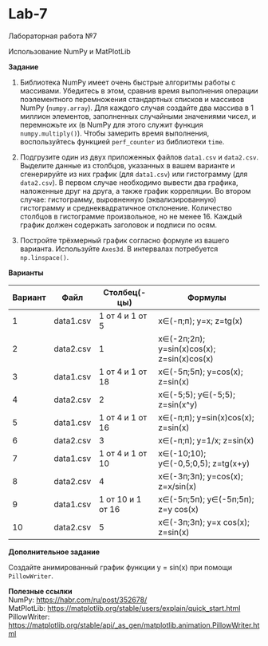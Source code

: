 # Lab-7
Лабораторная работа №7

Использование NumPy и MatPlotLib

**Задание**

1. Библиотека NumPy имеет очень быстрые алгоритмы работы с массивами. Убедитесь в этом, сравнив время выполнения операции поэлементного перемножения стандартных списков
и массивов NumPy (```numpy.array```). Для каждого случая создайте два массива в 1 миллион элементов, заполненных случайными значениями чисел, и перемножьте их (в NumPy 
для этого служит функция ```numpy.multiply()```). Чтобы замерить время выполнения, воспользуйтесь функцией ```perf_counter``` из библиотеки ```time```.

2. Подгрузите один из двух приложенных файлов ```data1.csv``` и ```data2.csv```. Выделите данные из столбцов, указанных в вашем варианте и сгенерируйте из них график
(для ```data1.csv```) или гистограмму (для ```data2.csv```). В первом случае необходимо вывести два графика, наложенные друг на друга, а также график корреляции.
Во втором случае: гистограмму, выровненную (эквализированную) гистограмму и среднеквадратичное отклонение. Количество столбцов в гистограмме произвольное, но не менее 16. Каждый график должен содержать заголовок и подписи по осям.

3. Постройте трёхмерный график согласно формуле из вашего варианта. Используйте ```Axes3d```. В интервалах потребуется ```np.linspace()```.

**Варианты**

| Вариант | Файл | Столбец(-цы) | Формулы |
| ------- | ---- | ------------ | ------- |
| 1 | data1.csv | 1 от 4 и 1 от 5 | x∈(-п;п); y=x; z=tg(x) |
| 2 | data2.csv | 1 | x∈(-2п;2п); y=sin(x)cos(x); z=sin(x)cos(x) |
| 3 | data1.csv | 1 от 4 и 1 от 18 | x∈(-5п;5п); y=cos(x); z=sin(x) |
| 4 | data2.csv | 2 | x∈(-5;5); y∈(-5;5); z=sin(x^y) |
| 5 | data1.csv | 1 от 4 и 1 от 16 | x∈(-п;п); y=sin(x)cos(x); z=sin(x) |
| 6 | data2.csv | 3 | x∈(-п;п); y=1/x; z=sin(x) |
| 7 | data1.csv | 1 от 4 и 1 от 10 | x∈(-10;10); y∈(-0,5;0,5); z=tg(x+y) |
| 8 | data2.csv | 4 | x∈(-3п;3п); y=cos(x); z=x/sin(x) |
| 9 | data1.csv | 1 от 10 и 1 от 16 | x∈(-5п;5п); y∈(-5п;5п); z=y cos(x) |
| 10 | data2.csv | 5 | x∈(-3п;3п); y=x cos(x); z=sin(x) |


**Дополнительное задание**

Создайте анимированный график функции y = sin(x) при помощи ```PillowWriter```.

**Полезные ссылки**  
NumPy:          https://habr.com/ru/post/352678/  
MatPlotLib:     https://matplotlib.org/stable/users/explain/quick_start.html  
PillowWriter:   https://matplotlib.org/stable/api/_as_gen/matplotlib.animation.PillowWriter.html  
